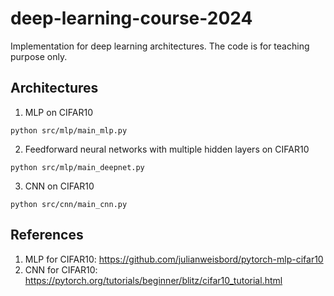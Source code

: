 # deep-learning-course-2024

Implementation for deep learning architectures. The code is for teaching purpose only.

## Architectures

1. MLP on CIFAR10

```
python src/mlp/main_mlp.py
```

2. Feedforward neural networks with multiple hidden layers on CIFAR10

```
python src/mlp/main_deepnet.py
```

3. CNN on CIFAR10

```
python src/cnn/main_cnn.py
```

## References

1. MLP for CIFAR10: https://github.com/julianweisbord/pytorch-mlp-cifar10
2. CNN for CIFAR10: https://pytorch.org/tutorials/beginner/blitz/cifar10_tutorial.html 